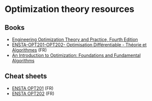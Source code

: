 # Optimization theory resources


## Books

* [Engineering Optimization Theory and Practice, Fourth Edition](resources/Engineering%20Optimization%20Theory%20and%20Practice,%20Fourth%20Edition%20(%20PDFDrive%20).pdf)
* [ENSTA-OPT201-OPT202- Optimisation Différentiable - Théorie et Algorithmes](resources/syllabus-2020-08-26-diag.pdf) (FR)
* [An Introduction to Optimization: Foundations and Fundamental Algorithms](resources/An%20Introduction%20to%20Optimization:%20Foundations%20and%20Fundamental%20Algorithms.pdf)

## Cheat sheets

* [ENSTA OPT201](resources/ENSTA-%20OPT201-cheat-sheet.pdf) (FR)
* [ENSTA OPT202](resources/ENSTA-OPT202-cheat-sheet.pdf) (FR)